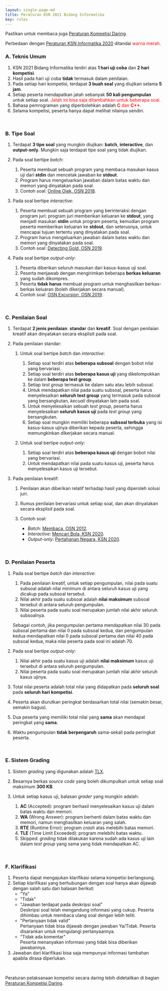 ```yaml
---
layout: single-page-md
title: Peraturan KSN 2021 Bidang Informatika
key: rules
---
```


<div class="alert alert-primary" role="alert">
   <span class="pt-icon-standard pt-icon-info-sign sidebar-icon"></span>
   Pastikan untuk membaca juga <a href="/peraturan-daring.html">Peraturan Kompetisi Daring</a>.
</div>

Perbedaan dengan [Peraturan KSN Informatika 2020](https://ksn2020.toki.id/peraturan.html) ditandai <span style="color:red">warna merah</span>.

### A. Teknis Umum

1. KSN 2021 Bidang Informatika terdiri atas **1 hari uji coba** dan **2 hari kompetisi**.
2. Hasil pada hari uji coba **tidak** termasuk dalam penilaian.
3. Pada setiap hari kompetisi, terdapat **3 buah soal** yang diujikan selama **5 jam**.
4. Setiap peserta mendapatkan jatah sebanyak **50 kali pengumpulan** untuk setiap soal.
  <span style="color:red">Jatah ini bisa saja ditambahkan untuk beberapa soal</span>.
5. Bahasa pemrograman yang diperbolehkan adalah <span style="color:red">**C** dan **C++**</span>.
6. Selama kompetisi, peserta hanya dapat melihat nilainya sendiri.

<br>

### B. Tipe Soal

1. Terdapat **3 tipe soal** yang mungkin diujikan: **batch**, **interactive**, dan **output-only**. Mungkin saja terdapat tipe soal yang tidak diujikan.

2. Pada soal bertipe *batch*:
   1. Peserta membuat sebuah program yang membaca masukan kasus uji dari **stdin** dan mencetak jawaban ke **stdout**.
   2. Program harus mengeluarkan jawaban dalam batas waktu dan memori yang dinyatakan pada soal.
   3. Contoh soal: [Online Ojek, OSN 2018](https://tlx.toki.id/problems/osn-2018-1/C).

3. Pada soal bertipe *interactive*:
   1. Peserta membuat sebuah program yang berinteraksi dengan program juri: program juri memberikan keluaran ke **stdout**, yang menjadi masukan **stdin** untuk program peserta, kemudian program peserta memberikan keluaran ke **stdout**, dan seterusnya, untuk mencapai tujuan tertentu yang dinyatakan pada soal.
   2. Program harus mengeluarkan jawaban dalam batas waktu dan memori yang dinyatakan pada soal.
   3. Contoh soal: [Detecting Gold, OSN 2019](https://tlx.toki.id/problems/osn-2019-2/B).

4. Pada soal bertipe *output-only*:
   1. Peserta diberikan seluruh masukan dari kasus-kasus uji soal.
   2. Peserta menjawab dengan mengirimkan beberapa **berkas keluaran** yang sudah dikompres.
   3. Peserta **tidak harus** membuat program untuk menghasilkan berkas-berkas keluaran (boleh dikerjakan secara manual).
   4. Contoh soal: [OSN Excursion, OSN 2019](https://tlx.toki.id/problems/osn-2019-1/C).

<br>

### C. Penilaian Soal

1. Terdapat **2 jenis penilaian**: **standar** dan **kreatif**. Soal dengan penilaian kreatif akan dinyatakan secara eksplisit pada soal.

1. Pada penilaian standar:
   1. Untuk soal bertipe *batch* dan *interactive*:
      1. Setiap soal terdiri atas **beberapa subsoal** dengan bobot nilai yang bervariasi.
      1. Setiap soal terdiri atas **beberapa kasus uji** yang dikelompokkan ke dalam **beberapa test group**.
      1. Setiap *test group* termasuk ke dalam satu atau lebih subsoal.
      1. Untuk mendapatkan nilai pada suatu subsoal, peserta harus menyelesaikan **seluruh test group** yang termasuk pada subsoal yang bersangkutan, _kecuali_ dinyatakan lain pada soal.
      1. Untuk menyelesaikan sebuah *test group*, peserta harus menyelesaikan **seluruh kasus uji** pada *test group* yang bersangkutan.
      1. Setiap soal mungkin memiliki beberapa **subsoal terbuka** yang isi kasus-kasus ujinya diberikan kepada peserta, sehingga memungkinkan dikerjakan secara manual.

   1. Untuk soal bertipe *output-only*:
      1. Setiap soal terdiri atas **beberapa kasus uji** dengan bobot nilai yang bervariasi.
      1. Untuk mendapatkan nilai pada suatu kasus uji, peserta harus menyelesaikan kasus uji tersebut.

1. Pada penilaian kreatif:
   1. Penilaian akan diberikan relatif terhadap hasil yang diperoleh solusi juri.
   1. Rumus penilaian bervariasi untuk setiap soal, dan akan dinyatakan secara eksplisit pada soal.

   1. Contoh soal:
      - *Batch*: [Membaca, OSN 2012](https://tlx.toki.id/problems/osn-2012-2/D).
      - *Interactive*: [Mencari Bola, KSN 2020](https://tlx.toki.id/problems/ksn-2020/2C).
      - *Output-only*: [Pertahanan Negara, KSN 2020](https://tlx.toki.id/problems/ksn-2020/1A).

<br>

### D. Penilaian Peserta

1. Pada soal bertipe *batch* dan *interactive*:
   1. Pada penilaian kreatif, untuk setiap pengumpulan, nilai pada suatu subsoal adalah nilai minimum di antara seluruh kasus uji yang dicakup pada subsoal tersebut.
   1. Nilai akhir pada suatu subsoal adalah **nilai maksimum** subsoal tersebut di antara seluruh pengumpulan.
   1. Nilai peserta pada suatu soal merupakan jumlah nilai akhir seluruh subsoalnya.

   Sebagai contoh, jika pengumpulan pertama mendapatkan nilai 30 pada subsoal pertama dan nilai 0 pada subsoal kedua, dan pengumpulan kedua mendapatkan nilai 0 pada subsoal pertama dan nilai 40 pada subsoal kedua, maka nilai peserta pada soal ini adalah 70.
1. Pada soal bertipe *output-only*:
   1. Nilai akhir pada suatu kasus uji adalah **nilai maksimum** kasus uji tersebut di antara seluruh pengumpulan.
   1. Nilai peserta pada suatu soal merupakan jumlah nilai akhir seluruh kasus ujinya.
1. Total nilai peserta adalah total nilai yang didapatkan pada **seluruh soal** pada **seluruh hari kompetisi**.
1. Peserta akan diurutkan peringkat berdasarkan total nilai (semakin besar, semakin bagus).
1. Dua peserta yang memiliki total nilai yang **sama** akan mendapat peringkat yang **sama**.
1. Waktu pengumpulan **tidak berpengaruh** sama-sekali pada peringkat peserta.

<br>

### E. Sistem Grading

1. Sistem *grading* yang digunakan adalah [TLX](https://tlx.toki.id).
1. Besarnya berkas *source code* yang boleh dikumpulkan untuk setiap soal maksimum **300 KB**.

1. Untuk setiap kasus uji, balasan *grader* yang mungkin adalah:
   1. **AC** (Accepted): program berhasil menyelesaikan kasus uji dalam batas waktu dan memori.
   1. **WA** (Wrong Answer): program berhenti dalam batas waktu dan memori, namun menghasilkan keluaran yang salah.
   1. **RTE** (Runtime Error): program *crash* atas melebihi batas memori.
   1. **TLE** (Time Limit Exceeded): program melebihi batas waktu.
   1. Skipped: *grading* tidak dilakukan karena sudah ada kasus uji lain dalam *test group* yang sama yang tidak mendapatkan AC.

<br>

### F. Klarifikasi

1. Peserta dapat mengajukan klarifikasi selama kompetisi berlangsung.
1. Setiap klarifikasi yang berhubungan dengan soal hanya akan dijawab dengan salah satu dari balasan berikut:
   - "Ya"
   - "Tidak"
   - "Jawaban terdapat pada deskripsi soal" <br>
     Deskripsi soal telah mengandung informasi yang cukup. Peserta dihimbau untuk membaca ulang soal dengan lebih teliti.
   - "Pertanyaan tidak valid" <br>
     Pertanyaan tidak bisa dijawab dengan jawaban Ya/Tidak. Peserta disarankan untuk mengulangi pertanyaannya.
   - "Tidak ada komentar" <br>
     Peserta menanyakan informasi yang tidak bisa diberikan jawabannya.
1. Jawaban dari klarifikasi bisa saja mempunyai informasi tambahan apabila dirasa diperlukan.

<br>

Peraturan pelaksanaan kompetisi secara daring lebih didetailkan di bagian <a href="/peraturan-daring.html">Peraturan Kompetisi Daring</a>.
